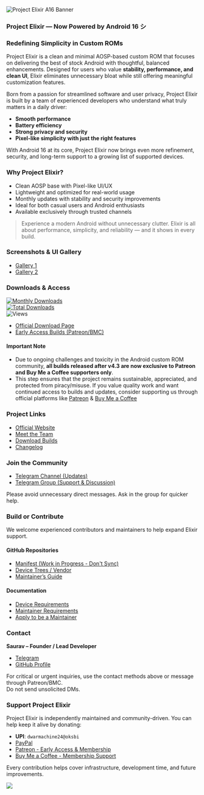 <img src="https://github.com/Project-Elixir/docs/blob/bkl/res/elixir-a16banner.png" alt="Project Elixir A16 Banner" />

### Project Elixir — Now Powered by Android 16 シ

### Redefining Simplicity in Custom ROMs

Project Elixir is a clean and minimal AOSP-based custom ROM that focuses on delivering the best of stock Android with thoughtful, balanced enhancements. Designed for users who value **stability, performance, and clean UI**, Elixir eliminates unnecessary bloat while still offering meaningful customization features.

Born from a passion for streamlined software and user privacy, Project Elixir is built by a team of experienced developers who understand what truly matters in a daily driver:  
- **Smooth performance**  
- **Battery efficiency**  
- **Strong privacy and security**  
- **Pixel-like simplicity with just the right features**

With Android 16 at its core, Project Elixir now brings even more refinement, security, and long-term support to a growing list of supported devices.



### Why Project Elixir?

- Clean AOSP base with Pixel-like UI/UX  
- Lightweight and optimized for real-world usage  
- Monthly updates with stability and security improvements  
- Ideal for both casual users and Android enthusiasts  
- Available exclusively through trusted channels

> Experience a modern Android without unnecessary clutter. Elixir is all about performance, simplicity, and reliability — and it shows in every build.



### Screenshots & UI Gallery

- [Gallery 1](https://projectelixiros.com/gallery)  
- [Gallery 2](https://www.buymeacoffee.com/uglykid/gallery)



### Downloads & Access

[![Monthly Downloads](https://img.shields.io/sourceforge/dm/project-elixir.svg)](https://projectelixiros.com/download)  
[![Total Downloads](https://img.shields.io/sourceforge/dt/project-elixir.svg)](https://projectelixiros.com/download)  
![Views](https://komarev.com/ghpvc/?username=Project-Elixir&style=flat-square)

- [Official Download Page](https://projectelixiros.com/download)  
- [Early Access Builds (Patreon/BMC)](https://www.patreon.com/uglykid24)



#### Important Note

- Due to ongoing challenges and toxicity in the Android custom ROM community, **all builds released after v4.3 are now exclusive to Patreon and Buy Me a Coffee supporters only**.  
- This step ensures that the project remains sustainable, appreciated, and protected from piracy/misuse. If you value quality work and want continued access to builds and updates, consider supporting us through official platforms like [Patreon](https://www.patreon.com/uglykid24) & [Buy Me a Coffee](https://www.buymeacoffee.com/Uglykid/membership)



### Project Links

- [Official Website](https://projectelixiros.com/)  
- [Meet the Team](https://projectelixiros.com/team)  
- [Download Builds](https://projectelixiros.com/download)  
- [Changelog](https://projectelixiros.com/changelog)



### Join the Community

- [Telegram Channel (Updates)](https://telegram.me/Elixir_Updates)  
- [Telegram Group (Support & Discussion)](https://telegram.me/Elixir_Discussion)

Please avoid unnecessary direct messages. Ask in the group for quicker help.



### Build or Contribute

We welcome experienced contributors and maintainers to help expand Elixir support.

#### GitHub Repositories

- [Manifest (Work in Progress - Don't Sync)](https://github.com/Project-Elixir/manifest)  
- [Device Trees / Vendor](https://github.com/ProjectElixir-Devices)  
- [Maintainer’s Guide](https://github.com/Project-Elixir/docs/blob/bkl/maintainers_guide.md)

#### Documentation

- [Device Requirements](https://projectelixiros.com/documentation)  
- [Maintainer Requirements](https://projectelixiros.com/documentation)  
- [Apply to be a Maintainer](https://docs.google.com/forms/d/1eme8i0nXFNpv2fEfbskoANIwLUGy4KcYXssluWv6obE)



### Contact

**Saurav – Founder / Lead Developer**  
- [Telegram](https://telegram.me/ugly_kid_af)  
- [GitHub Profile](https://github.com/ugly-kid-af)

For critical or urgent inquiries, use the contact methods above or message through Patreon/BMC.  
Do not send unsolicited DMs.



### Support Project Elixir

Project Elixir is independently maintained and community-driven. You can help keep it alive by donating:

- **UPI**: `dwarmachine24@oksbi`  
- [PayPal](https://www.paypal.me/uglykid24)  
- [Patreon - Early Access & Membership](https://www.patreon.com/join/uglykid24)  
- [Buy Me a Coffee - Membership Support](https://www.buymeacoffee.com/Uglykid/membership)

Every contribution helps cover infrastructure, development time, and future improvements.



<img src="https://github.com/Project-Elixir/docs/blob/bkl/res/elixir-copyright.png" />
